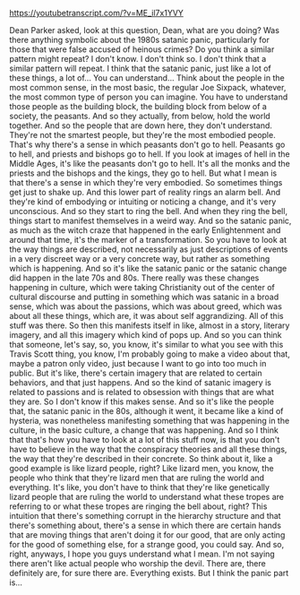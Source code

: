 https://youtubetranscript.com/?v=ME_il7x1YVY

 Dean Parker asked, look at this question, Dean, what are you doing? Was there anything symbolic about the 1980s satanic panic, particularly for those that were false accused of heinous crimes? Do you think a similar pattern might repeat? I don't know. I don't think so. I don't think that a similar pattern will repeat. I think that the satanic panic, just like a lot of these things, a lot of... You can understand... Think about the people in the most common sense, in the most basic, the regular Joe Sixpack, whatever, the most common type of person you can imagine. You have to understand those people as the building block, the building block from below of a society, the peasants. And so they actually, from below, hold the world together. And so the people that are down here, they don't understand. They're not the smartest people, but they're the most embodied people. That's why there's a sense in which peasants don't go to hell. Peasants go to hell, and priests and bishops go to hell. If you look at images of hell in the Middle Ages, it's like the peasants don't go to hell. It's all the monks and the priests and the bishops and the kings, they go to hell. But what I mean is that there's a sense in which they're very embodied. So sometimes things get just to shake up. And this lower part of reality rings an alarm bell. And they're kind of embodying or intuiting or noticing a change, and it's very unconscious. And so they start to ring the bell. And when they ring the bell, things start to manifest themselves in a weird way. And so the satanic panic, as much as the witch craze that happened in the early Enlightenment and around that time, it's the marker of a transformation. So you have to look at the way things are described, not necessarily as just descriptions of events in a very discreet way or a very concrete way, but rather as something which is happening. And so it's like the satanic panic or the satanic change did happen in the late 70s and 80s. There really was these changes happening in culture, which were taking Christianity out of the center of cultural discourse and putting in something which was satanic in a broad sense, which was about the passions, which was about greed, which was about all these things, which are, it was about self aggrandizing. All of this stuff was there. So then this manifests itself in like, almost in a story, literary imagery, and all this imagery which kind of pops up. And so you can think that someone, let's say, so, you know, it's similar to what you see with this Travis Scott thing, you know, I'm probably going to make a video about that, maybe a patron only video, just because I want to go into too much in public. But it's like, there's certain imagery that are related to certain behaviors, and that just happens. And so the kind of satanic imagery is related to passions and is related to obsession with things that are what they are. So I don't know if this makes sense. And so it's like the people that, the satanic panic in the 80s, although it went, it became like a kind of hysteria, was nonetheless manifesting something that was happening in the culture, in the basic culture, a change that was happening. And so I think that that's how you have to look at a lot of this stuff now, is that you don't have to believe in the way that the conspiracy theories and all these things, the way that they're described in their concrete. So think about it, like a good example is like lizard people, right? Like lizard men, you know, the people who think that they're lizard men that are ruling the world and everything. It's like, you don't have to think that they're like genetically lizard people that are ruling the world to understand what these tropes are referring to or what these tropes are ringing the bell about, right? This intuition that there's something corrupt in the hierarchy structure and that there's something about, there's a sense in which there are certain hands that are moving things that aren't doing it for our good, that are only acting for the good of something else, for a strange good, you could say. And so, right, anyways, I hope you guys understand what I mean. I'm not saying there aren't like actual people who worship the devil. There are, there definitely are, for sure there are. Everything exists. But I think the panic part is...
